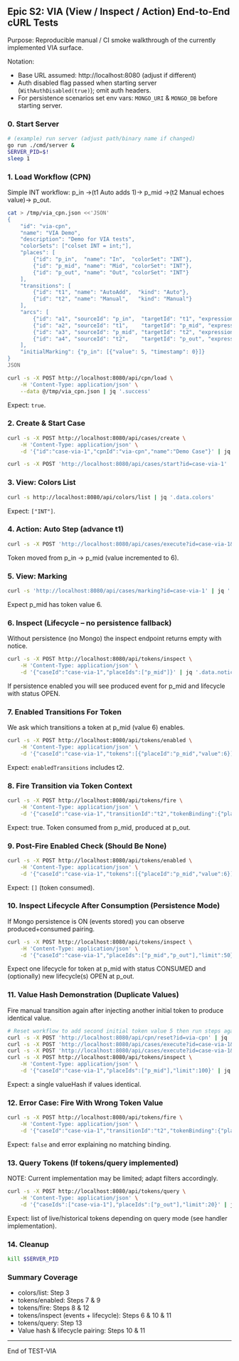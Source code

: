 ## Epic S2: VIA (View / Inspect / Action) End-to-End cURL Tests

Purpose: Reproducible manual / CI smoke walkthrough of the currently implemented VIA surface.

Notation:
- Base URL assumed: http://localhost:8080 (adjust if different)
- Auth disabled flag passed when starting server (`WithAuthDisabled(true)`); omit auth headers.
- For persistence scenarios set env vars: `MONGO_URI` & `MONGO_DB` before starting server.

### 0. Start Server
```bash
# (example) run server (adjust path/binary name if changed)
go run ./cmd/server &
SERVER_PID=$!
sleep 1
```

### 1. Load Workflow (CPN)
Simple INT workflow: p_in ->(t1 Auto adds 1)-> p_mid ->(t2 Manual echoes value)-> p_out.

```bash
cat > /tmp/via_cpn.json <<'JSON'
{
	"id": "via-cpn",
	"name": "VIA Demo",
	"description": "Demo for VIA tests",
	"colorSets": ["colset INT = int;"],
	"places": [
		{"id": "p_in",  "name": "In",  "colorSet": "INT"},
		{"id": "p_mid", "name": "Mid", "colorSet": "INT"},
		{"id": "p_out", "name": "Out", "colorSet": "INT"}
	],
	"transitions": [
		{"id": "t1", "name": "AutoAdd",  "kind": "Auto"},
		{"id": "t2", "name": "Manual",   "kind": "Manual"}
	],
	"arcs": [
		{"id": "a1", "sourceId": "p_in",  "targetId": "t1", "expression": "x",   "direction": "IN"},
		{"id": "a2", "sourceId": "t1",    "targetId": "p_mid", "expression": "x+1", "direction": "OUT"},
		{"id": "a3", "sourceId": "p_mid", "targetId": "t2", "expression": "y",   "direction": "IN"},
		{"id": "a4", "sourceId": "t2",    "targetId": "p_out", "expression": "y",   "direction": "OUT"}
	],
	"initialMarking": {"p_in": [{"value": 5, "timestamp": 0}]}
}
JSON

curl -s -X POST http://localhost:8080/api/cpn/load \
	-H 'Content-Type: application/json' \
	--data @/tmp/via_cpn.json | jq '.success'
```

Expect: `true`.

### 2. Create & Start Case
```bash
curl -s -X POST http://localhost:8080/api/cases/create \
	-H 'Content-Type: application/json' \
	-d '{"id":"case-via-1","cpnId":"via-cpn","name":"Demo Case"}' | jq '.success'

curl -s -X POST 'http://localhost:8080/api/cases/start?id=case-via-1' | jq '.success'
```

### 3. View: Colors List
```bash
curl -s http://localhost:8080/api/colors/list | jq '.data.colors'
```
Expect: `["INT"]`.

### 4. Action: Auto Step (advance t1)
```bash
curl -s -X POST 'http://localhost:8080/api/cases/execute?id=case-via-1&transitionId=t1' | jq '.success'
```
Token moved from p_in -> p_mid (value incremented to 6).

### 5. View: Marking
```bash
curl -s 'http://localhost:8080/api/cases/marking?id=case-via-1' | jq '.data.marking'
```
Expect p_mid has token value 6.

### 6. Inspect (Lifecycle – no persistence fallback)
Without persistence (no Mongo) the inspect endpoint returns empty with notice.
```bash
curl -s -X POST http://localhost:8080/api/tokens/inspect \
	-H 'Content-Type: application/json' \
	-d '{"caseId":"case-via-1","placeIds":["p_mid"]}' | jq '.data.notice,.data.lifecycles'
```
If persistence enabled you will see produced event for p_mid and lifecycle with status OPEN.

### 7. Enabled Transitions For Token
We ask which transitions a token at p_mid (value 6) enables.
```bash
curl -s -X POST http://localhost:8080/api/tokens/enabled \
	-H 'Content-Type: application/json' \
	-d '{"caseId":"case-via-1","tokens":[{"placeId":"p_mid","value":6}]}' | jq '.data.results[0]'
```
Expect: `enabledTransitions` includes t2.

### 8. Fire Transition via Token Context
```bash
curl -s -X POST http://localhost:8080/api/tokens/fire \
	-H 'Content-Type: application/json' \
	-d '{"caseId":"case-via-1","transitionId":"t2","tokenBinding":{"placeId":"p_mid","value":6}}' | jq '.success'
```
Expect: true. Token consumed from p_mid, produced at p_out.

### 9. Post-Fire Enabled Check (Should Be None)
```bash
curl -s -X POST http://localhost:8080/api/tokens/enabled \
	-H 'Content-Type: application/json' \
	-d '{"caseId":"case-via-1","tokens":[{"placeId":"p_mid","value":6}]}' | jq '.data.results[0].enabledTransitions'
```
Expect: `[]` (token consumed).

### 10. Inspect Lifecycle After Consumption (Persistence Mode)
If Mongo persistence is ON (events stored) you can observe produced+consumed pairing.
```bash
curl -s -X POST http://localhost:8080/api/tokens/inspect \
	-H 'Content-Type: application/json' \
	-d '{"caseId":"case-via-1","placeIds":["p_mid","p_out"],"limit":50}' | jq '.data.lifecycles'
```
Expect one lifecycle for token at p_mid with status CONSUMED and (optionally) new lifecycle(s) OPEN at p_out.

### 11. Value Hash Demonstration (Duplicate Values)
Fire manual transition again after injecting another initial token to produce identical value.
```bash
# Reset workflow to add second initial token value 5 then run steps again (simplified example)
curl -s -X POST 'http://localhost:8080/api/cpn/reset?id=via-cpn' | jq '.success'
curl -s -X POST 'http://localhost:8080/api/cases/execute?id=case-via-1&transitionId=t1' >/dev/null
curl -s -X POST 'http://localhost:8080/api/cases/execute?id=case-via-1&transitionId=t1' >/dev/null
curl -s -X POST http://localhost:8080/api/tokens/inspect \
	-H 'Content-Type: application/json' \
	-d '{"caseId":"case-via-1","placeIds":["p_mid"],"limit":100}' | jq '.data.items | map(.valueHash) | unique'
```
Expect: a single valueHash if values identical.

### 12. Error Case: Fire With Wrong Token Value
```bash
curl -s -X POST http://localhost:8080/api/tokens/fire \
	-H 'Content-Type: application/json' \
	-d '{"caseId":"case-via-1","transitionId":"t2","tokenBinding":{"placeId":"p_mid","value":999}}' | jq '.success,.error'
```
Expect: `false` and error explaining no matching binding.

### 13. Query Tokens (If tokens/query implemented)
NOTE: Current implementation may be limited; adapt filters accordingly.
```bash
curl -s -X POST http://localhost:8080/api/tokens/query \
	-H 'Content-Type: application/json' \
	-d '{"caseIds":["case-via-1"],"placeIds":["p_out"],"limit":20}' | jq '.data'
```
Expect: list of live/historical tokens depending on query mode (see handler implementation).

### 14. Cleanup
```bash
kill $SERVER_PID
```

### Summary Coverage
- colors/list: Step 3
- tokens/enabled: Steps 7 & 9
- tokens/fire: Steps 8 & 12
- tokens/inspect (events + lifecycle): Steps 6 & 10 & 11
- tokens/query: Step 13
- Value hash & lifecycle pairing: Steps 10 & 11

---
End of TEST-VIA
